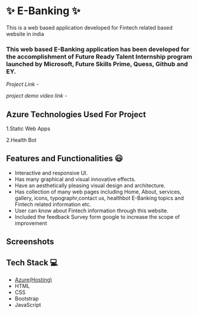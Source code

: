# ✨ E-Banking  ✨

This is a web based application developed for Fintech related based website in india

### This web based E-Banking application has been developed for the accomplishment of Future Ready Talent Internship program launched by Microsoft, Future Skills Prime, Quess, Github and EY.


*Project Link* - 

*project demo video link* -


## Azure Technologies Used For Project

1.Static Web Apps

2.Health Bot


## Features and Functionalities 😃

- Interactive and responsive UI.
- Has many graphical and visual innovative effects.
- Have an aesthetically pleasing visual design and architecture.
- Has collection of many web pages including Home, About, services, gallery, icons, typographr,contact us, healthbot E-Banking topics and Fintech related information etc.
- User can know about Fintech information through this website.
- Included the feedback Survey form google to increase the scope of improvement 

## Screenshots

 


## Tech Stack 💻

- [Azure(Hosting)](https://azure.microsoft.com/en-in/features/azure-portal/)
- HTML
- CSS
- Bootstrap
- JavaScript

